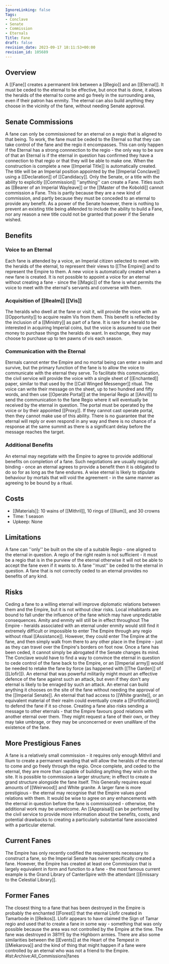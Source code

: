 ```yaml
---
IgnoreLinking: false
Tags:
- Conclave
- Senate
- Commission
- Eternals
Title: Fane
draft: false
revision_date: 2023-09-17 18:11:53+00:00
revision_id: 105689
---
```


## Overview
A [[Fane]] creates a permanent link between a [[Regio]] and an [[Eternal]]. It must be ceded to the eternal to be effective, but once that is done, it allows the heralds of the eternal to come and go freely in the surrounding area, even if their patron has enmity. The eternal can also build anything they choose in the vicinity of the fane, without needing Senate approval.
## Senate Commissions
A fane can only be commissioned for an eternal on a regio that is aligned to that being. To work, the fane must be ceded to the Eternal so that they can take control of the fane and the regio it encompasses. This can only happen if the Eternal has a strong connnection to the regio - the only way to be sure of that an Eternal is if the eternal in question has confirmed they have a connection to that regio or that they will be able to make one.
When the construction is complete a new [[Imperial Title]] is automatically created. The title will be an Imperial position appointed by the [[Imperial Conclave]] using a [[Declaration]] of [[Candidacy]].
Only the Senate, or a title with the ability to explicitly [[Commission]] ''anything'' can create a Fane. Titles such as [[Bearer of an Imperial Wayleave]] or the [[Master of the Koboldi]] cannot commission a Fane. This is partly because they are a new kind of commission, and partly because they must be conceded to an eternal to provide any benefit. As a power of the Senate however, there is nothing to prevent an existing title being aMended to include the ability to build a Fane, nor any reason a new title could not be granted that power if the Senate wished.
## Benefits
### Voice to an Eternal
Each fane is attended by a voice, an Imperial citizen selected to meet with the heralds of the eternal, to represent their views to [[The Empire]] and to represent the Empire to them. A new voice is automatically created when a new fane is created. It is not possible to appoint a voice for an eternal without creating a fane - since the [[Magic]] of the fane is what permits the voice to meet with the eternal's servants and converse with them.
### Acquisition of [[Realm]] [[Vis]]
The heralds who dwell at the fane or visit it, will provide the voice with an [[Opportunity]] to acquire realm Vis from them. This benefit is reflected by the inclusion of a [[Ministry]] as part of a fane. It is rare for a herald to be interested in acquiring Imperial coins, but the voice is assumed to use their money to purchase things the heralds do want. In exchange, they may choose to purchase up to ten pawns of vis each season.
### Communication with the Eternal
Eternals cannot enter the Empire and no mortal being can enter a realm and survive, but the primary function of the fane is to allow the voice to communicate with the eternal they serve. To facilitate this communication, the civil service will provide the voice with a single sheet of [[Enchanted]] paper, similar to that used by the [[Call Winged Messenger]] ritual. The voice can write their message on the sheet, up to two hundred and fifty words, and then use [[Operate Portal]] at the Imperial Regio at [[Anvil]] to send the communication to the fane Regio where it will eventually be received by the eternal in question.
The portal must be operated by the voice or by their appointed [[Proxy]]. If they cannot cast operate portal, then they cannot make use of this ability. There is no guarantee that the eternal will reply or even respond in any way and there is no chance of a response at the same summit as there is a significant delay before the message reaches the target.
### Additional Benefits
An eternal may negotiate with the Empire to agree to provide additional benefits on completion of a fane. Such negotiations are usually magically binding - once an eternal agrees to provide a benefit then it is obligated to do so for as long as the fane endures. A wise eternal is likely to stipulate behaviour by mortals that will void the agreement - in the same manner as agreeing to be bound by a ritual. 
## Costs
* [[Materials]]: 10 wains of [[Mithril]], 10 rings of [[Ilium]], and 30 crowns
* Time: 1 season
* Upkeep: None
## Limitations
A fane can ''only'' be built on the site of a suitable Regio - one aligned to the eternal in question. A regio of the right realm is not sufficient - it must be a regio that is in the purview of the eternal otherwise it will not be able to accept the fane even if it wants to. A fane ''must'' be ceded to the eternal in question. A fane that is not correctly ceded to an eternal provides no benefits of any kind.
## Risks
Ceding a fane to a willing eternal will improve diplomatic relations between them and the Empire, but it is not without clear risks. Local inhabitants are bound to fall under the influence of the fane which may have unpredictable consequences. Amity and enmity will still be in effect throughout The Empire - heralds associated with an eternal under enmity would still find it extremely difficult or impossible to enter The Empire through any regio without ritual [[Assistance]]. However, they could enter The Empire at the fane, and then simply walk from there to any other place in the Empire - just as they can travel over the Empire's borders on foot now.
Once a fane has been ceded, it cannot simply be abrogated if the Senate changes its mind. The Conclave would have to find a way to convince the eternal in question to cede control of the fane back to the Empire, or an [[Imperial army]] would be needed to retake the fane by force (as happened with [[The Garden]] of [[Llofir]]). An eternal that was powerful militarily might mount an effective defence of the fane against such an attack, but even if they don't any eternal is likely to be enraged by such an attack.
An eternal can build anything it chooses on the site of the fane without needing the approval of the [[Imperial Senate]]. An eternal that had access to [[White granite]], or an equivalent material of their realm could eventually create a [[Fortification]] to defend the fane if it so chose.
Creating a fane also risks sending a message to other eternals - that the Empire favours good relations with another eternal over them. They might request a fane of their own, or they may take umbrage, or they may be unconcerned or even unaWare of the existence of the fane.
## More Prestigious Fanes
A fane is a relatively small commission - it requires only enough Mithril and Ilium to create a permanent warding that will allow the heralds of the eternal to come and go freely through the regio. Once complete, and ceded to the eternal, they are more than capable of building anything they wish on the site.
It is possible to commission a larger structure; in effect to create a grand structure alongside the fane itself. This Generally requires equal amounts of [[Weirwood]] and White granite. A larger fane is more prestigious - the eternal may recognise that the Empire values good relations with them. It would be wise to agree on any enhancements with the eternal in question before the fane is commissioned - otherwise, the additional work may be unwelcome. 
An [[Appraisal]] can be performed by the civil service to provide more information about the benefits, costs, and potential drawbacks to creating a particularly substantial fane associated with a particular eternal. 
## Current Fanes
The Empire has only recently codified the requirements necessary to construct a fane, so the Imperial Senate has never specifically created a fane. However, the Empire has created at least one Commission that is largely equivalent in form and function to a fane - the most famous current example is the Grand Library of CanterSpire with the attendant [[Emissary to the Celestial Library]]. 
## Former Fanes
The closest thing to a fane that has been destroyed in the Empire is probably the enchanted [[Forest]] that the eternal Llofir created in Tamarbode in [[Reikos]]. Llofir appears to have claimed the Sign of Tamar regio and used that to create a fane in some way - something that was only possible because the area was not controlled by the Empire at the time. The fane was destroyed in 381YE by the Highborn armies. There are also some similarities between the [[Events]] at the Heart of the Tempest in [[Miekarova]] and the kind of thing that might happen if a fane were controlled by an eternal who was not a friend to the Empire.
#lst:Archive:All_Commissions|fanes